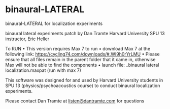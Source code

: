 # binaural-LATERAL
binaural-LATERAL for localization experiments

binaural lateral experiments
patch by Dan Tramte
Harvard University SPU 13 instructor, Eric Heller

To RUN
• This version requires Max 7 to run
• download Max 7 at the following link:
https://cycling74.com/downloads/#.WI9h0rYrLMU
• Please ensure that all files remain in the parent folder that it came in, otherwise Max will not be able to find the components
• launch file:
_binaural lateral localization.maxpat (run with max 7)

This software was designed for and used by Harvard University students in SPU 13 (physics/psychoacoustics course) to conduct binaural localization experiments. 

Please contact Dan Tramte at listen@dantramte.com for questions
